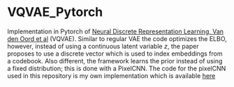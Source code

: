 # VQVAE_Pytorch
Implementation in Pytorch of [Neural Discrete Representation Learning, Van den Oord et al](https://arxiv.org/pdf/1711.00937.pdf) (VQVAE).
Similar to regular VAE the code optimizes the ELBO, however, instead of using a continuous latent variable $z$, the paper proposes to use a discrete vector which is used to index embeddings from a codebook. Also different, the framework learns the prior instead of using a fixed distribution; this is done with a PixelCNN. The code for the pixelCNN used in this repository is my own implementation which is available [here](https://github.com/rogertrullo/Gated-PixelCNN-Pytorch)

